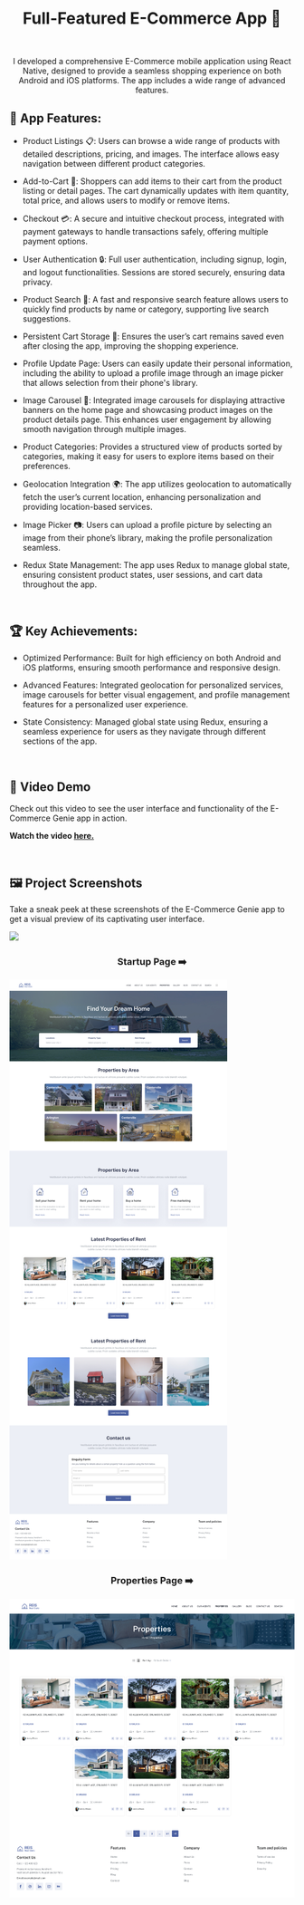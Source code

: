 <h1 align="center" id="title">Full-Featured E-Commerce App 📱</h1>

<br>
<p align="center" id="description" > I developed a comprehensive E-Commerce mobile application using React Native, designed to provide a seamless shopping experience on both Android and iOS platforms. The app includes a wide range of advanced features.</p>


<h2>📱 App Features:</h2>

* Product Listings 📋: Users can browse a wide range of products with detailed descriptions, pricing, and images. The interface allows easy navigation between different product categories.

* Add-to-Cart 🛒: Shoppers can add items to their cart from the product listing or detail pages. The cart dynamically updates with item quantity, total price, and allows users to modify or remove items.

* Checkout 💳: A secure and intuitive checkout process, integrated with payment gateways to handle transactions safely, offering multiple payment options.

* User Authentication 🔒: Full user authentication, including signup, login, and logout functionalities. Sessions are stored securely, ensuring data privacy.

* Product Search 🔎: A fast and responsive search feature allows users to quickly find products by name or category, supporting live search suggestions.

* Persistent Cart Storage 🛑: Ensures the user’s cart remains saved even after closing the app, improving the shopping experience.

* Profile Update Page: Users can easily update their personal information, including the ability to upload a profile image through an image picker that allows selection from their phone's library.

* Image Carousel 🎠: Integrated image carousels for displaying attractive banners on the home page and showcasing product images on the product details page. This enhances user engagement by allowing smooth navigation through multiple images.

* Product Categories: Provides a structured view of products sorted by categories, making it easy for users to explore items based on their preferences.

* Geolocation Integration 🌍: The app utilizes geolocation to automatically fetch the user’s current location, enhancing personalization and providing location-based services.

* Image Picker 📷: Users can upload a profile picture by selecting an image from their phone’s library, making the profile personalization seamless.

* Redux State Management: The app uses Redux to manage global state, ensuring consistent product states, user sessions, and cart data throughout the app.

<br>


<h2>🏆 Key Achievements:</h2>

* Optimized Performance: Built for high efficiency on both Android and iOS platforms, ensuring smooth performance and responsive design.

* Advanced Features: Integrated geolocation for personalized services, image carousels for better visual engagement, and profile management features for a personalized user experience.

* State Consistency: Managed global state using Redux, ensuring a seamless experience for users as they navigate through different sections of the app.


<br>


<h2>🎥 Video Demo</h2>

<p>Check out this video to see the user interface and functionality of the E-Commerce Genie app in action.</p>

**Watch the video <a href="https://vimeo.com/1012140528?share=copy" target="_blank" rel="noopener noreferrer">here.</a>**

<br>

<h2>🖼️ Project Screenshots</h2>

<p>Take a sneak peek at these screenshots of the E-Commerce Genie app to get a visual preview of its captivating user interface.</p>


<img src="https://github.com/kranthikumarkaranam/ASSETS/blob/main/kranthi_geneie_app.jpg?raw=true" width="auto" height="auto">

<br>

<h3 align="center">Startup Page ➡️</h3>
<img src="https://raw.githubusercontent.com/kranthikumarkaranam/real-state/main/Home.jpg" alt="project-screenshot" width="auto" height="auto">

<br>

<h3 align="center">Properties Page ➡️</h3>
<img src="https://raw.githubusercontent.com/kranthikumarkaranam/real-state/main/Properties.jpg" alt="project-screenshot" width="auto" height="auto">

<br>


